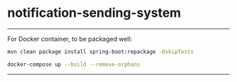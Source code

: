 # notification-sending-system

---

For Docker container, to be packaged well:
```sh
mvn clean package install spring-boot:repackage -DskipTests
```

```sh
docker-compose up --build --remove-orphans
```

---
